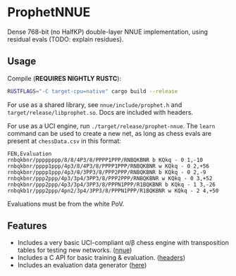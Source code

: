 # ProphetNNUE
Dense 768-bit (no HalfKP) double-layer NNUE implementation, using residual evals (TODO: explain residues).

## Usage

Compile (**REQUIRES NIGHTLY RUSTC**):
```sh
RUSTFLAGS="-C target-cpu=native" cargo build --release
```

For use as a shared library, see `nnue/include/prophet.h` and `target/release/libprophet.so`. Docs are included with headers.

For use as a UCI engine, run `./target/release/prophet-nnue`. The `learn` command can be used to create a new net, as long as chess evals are present at `chessData.csv` in this format:
```csv
FEN,Evaluation
rnbqkbnr/pppppppp/8/8/4P3/8/PPPP1PPP/RNBQKBNR b KQkq - 0 1,-10
rnbqkbnr/pppp1ppp/4p3/8/4P3/8/PPPP1PPP/RNBQKBNR w KQkq - 0 2,+56
rnbqkbnr/pppp1ppp/4p3/8/3PP3/8/PPP2PPP/RNBQKBNR b KQkq - 0 2,-9
rnbqkbnr/ppp2ppp/4p3/3p4/3PP3/8/PPP2PPP/RNBQKBNR w KQkq - 0 3,+52
rnbqkbnr/ppp2ppp/4p3/3p4/3PP3/8/PPPN1PPP/R1BQKBNR b KQkq - 1 3,-26
rnbqkb1r/ppp2ppp/4pn2/3p4/3PP3/8/PPPN1PPP/R1BQKBNR w KQkq - 2 4,+50
```

Evaluations must be from the white PoV.

## Features

- Includes a very basic UCI-compliant α/β chess engine with transposition tables for testing new networks. ([nnue](/nnue))
- Includes a C API for basic training & evaluation. ([headers](/nnue/include/prophet.h))
- Includes an evaluation data generator ([here](/datagen))
